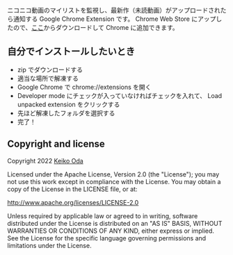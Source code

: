 ニコニコ動画のマイリストを監視し、最新作（未読動画）がアップロードされたら通知する Google Chrome Extension です。
Chrome Web Store にアップしたので、[ここ](https://chrome.google.com/webstore/detail/niconico-check/iaaagpkhddgfhikkeckfcdfepcbajdad)からダウンロードして Chrome に追加できます。

自分でインストールしたいとき
---------------------------

 * zip でダウンロードする
 * 適当な場所で解凍する
 * Google Chrome で chrome://extensions を開く
 * Developer mode にチェックが入っていなければチェックを入れて、 Load unpacked extension をクリックする
 * 先ほど解凍したフォルダを選択する
 * 完了！


Copyright and license
---------------------
Copyright 2022 [Keiko Oda](http://twitter.com/keiko713)

Licensed under the Apache License, Version 2.0 (the "License");
you may not use this work except in compliance with the License.
You may obtain a copy of the License in the LICENSE file, or at:

<http://www.apache.org/licenses/LICENSE-2.0>

Unless required by applicable law or agreed to in writing, software
distributed under the License is distributed on an "AS IS" BASIS,
WITHOUT WARRANTIES OR CONDITIONS OF ANY KIND, either express or implied.
See the License for the specific language governing permissions and
limitations under the License.

